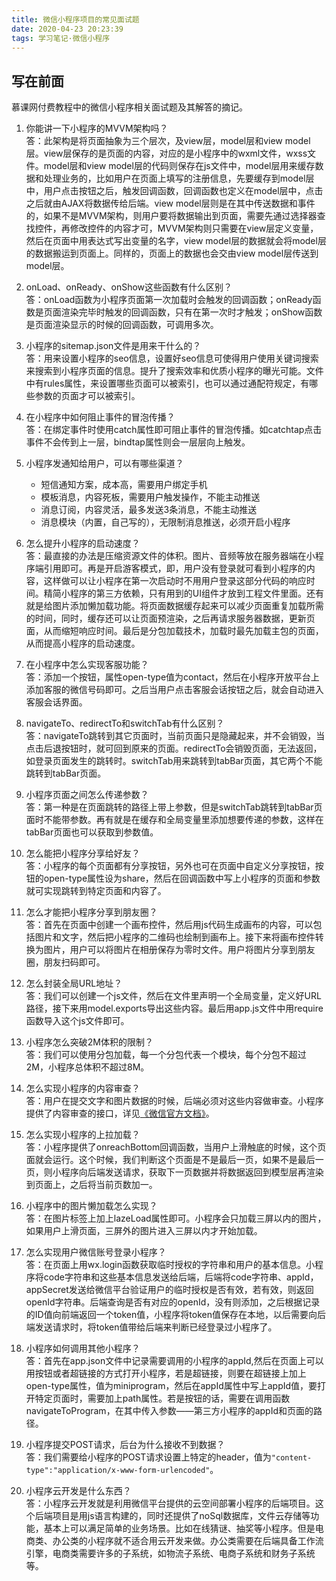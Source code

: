 ```yaml
---
title: 微信小程序项目的常见面试题
date: 2020-04-23 20:23:39
tags: 学习笔记·微信小程序
---
```

## 写在前面  
慕课网付费教程中的微信小程序相关面试题及其解答的摘记。  

<!-- more -->
1. 你能讲一下小程序的MVVM架构吗？  
答：此架构是将页面抽象为三个层次，及view层，model层和view model层。view层保存的是页面的内容，对应的是小程序中的wxml文件，wxss文件。model层和view model层的代码则保存在js文件中，model层用来缓存数据和处理业务的，比如用户在页面上填写的注册信息，先要缓存到model层中，用户点击按钮之后，触发回调函数，回调函数也定义在model层中，点击之后就由AJAX将数据传给后端。view model层则是在其中传送数据和事件的，如果不是MVVM架构，则用户要将数据输出到页面，需要先通过选择器查找控件，再修改控件的内容才可，MVVM架构则只需要在view层定义变量，然后在页面中用表达式写出变量的名字，view model层的数据就会将model层的数据搬运到页面上。同样的，页面上的数据也会交由view model层传送到model层。  

2. onLoad、onReady、onShow这些函数有什么区别？  
答：onLoad函数为小程序页面第一次加载时会触发的回调函数；onReady函数是页面渲染完毕时触发的回调函数，只有在第一次时才触发；onShow函数是页面渲染显示的时候的回调函数，可调用多次。  

3. 小程序的sitemap.json文件是用来干什么的？  
答：用来设置小程序的seo信息，设置好seo信息可使得用户使用关键词搜索来搜索到小程序页面的信息。提升了搜索效率和优质小程序的曝光可能。文件中有rules属性，来设置哪些页面可以被索引，也可以通过通配符规定，有哪些参数的页面才可以被索引。  

4. 在小程序中如何阻止事件的冒泡传播？  
答：在绑定事件时使用catch属性即可阻止事件的冒泡传播。如catchtap点击事件不会传到上一层，bindtap属性则会一层层向上触发。  

5. 小程序发通知给用户，可以有哪些渠道？  
    - 短信通知方案，成本高，需要用户绑定手机  
    - 模板消息，内容死板，需要用户触发操作，不能主动推送  
    - 消息订阅，内容灵活，最多发送3条消息，不能主动推送  
    - 消息模块（内置，自己写的），无限制消息推送，必须开启小程序  

6. 怎么提升小程序的启动速度？  
答：最直接的办法是压缩资源文件的体积。图片、音频等放在服务器端在小程序端引用即可。再是开启游客模式，即，用户没有登录就可看到小程序的内容，这样做可以让小程序在第一次启动时不用用户登录这部分代码的响应时间。精简小程序的第三方依赖，只有用到的UI组件才放到工程文件里面。还有就是给图片添加懒加载功能。将页面数据缓存起来可以减少页面重复加载所需的时间，同时，缓存还可以让页面预渲染，之后再请求服务器数据，更新页面，从而缩短响应时间。最后是分包加载技术，加载时最先加载主包的页面，从而提高小程序的启动速度。   

7. 在小程序中怎么实现客服功能？  
答：添加一个按钮，属性open-type值为contact，然后在小程序开放平台上添加客服的微信号码即可。之后当用户点击客服会话按钮之后，就会自动进入客服会话界面。  

8. navigateTo、redirectTo和switchTab有什么区别？  
答：navigateTo跳转到其它页面时，当前页面只是隐藏起来，并不会销毁，当点击后退按钮时，就可回到原来的页面。redirectTo会销毁页面，无法返回，如登录页面发生的跳转时。switchTab用来跳转到tabBar页面，其它两个不能跳转到tabBar页面。  

9. 小程序页面之间怎么传递参数？  
答：第一种是在页面跳转的路径上带上参数，但是switchTab跳转到tabBar页面时不能带参数。再有就是在缓存和全局变量里添加想要传递的参数，这样在tabBar页面也可以获取到参数值。  

10. 怎么能把小程序分享给好友？  
答：小程序的每个页面都有分享按钮，另外也可在页面中自定义分享按钮，按钮的open-type属性设为share，然后在回调函数中写上小程序的页面和参数就可实现跳转到特定页面和内容了。  

11. 怎么才能把小程序分享到朋友圈？  
答：首先在页面中创建一个画布控件，然后用js代码生成画布的内容，可以包括图片和文字，然后把小程序的二维码也绘制到画布上。接下来将画布控件转换为图片，用户可以将图片在相册保存为零时文件。用户将图片分享到朋友圈，朋友扫码即可。  

12. 怎么封装全局URL地址？  
答：我们可以创建一个js文件，然后在文件里声明一个全局变量，定义好URL路径，接下来用model.exports导出这些内容。最后用app.js文件中用require函数导入这个js文件即可。  

13. 小程序怎么突破2M体积的限制？  
答：我们可以使用分包加载，每一个分包代表一个模块，每个分包不超过2M，小程序总体积不超过8M。  

14. 怎么实现小程序的内容审查？  
答：用户在提交文字和图片数据的时候，后端必须对这些内容做审查。小程序提供了内容审查的接口，详见[《微信官方文档》](https://developers.weixin.qq.com/miniprogram/dev/api-backend/open-api/sec-check/security.msgSecCheck.html)。  

15. 怎么实现小程序的上拉加载？  
答：小程序提供了onreachBottom回调函数，当用户上滑触底的时候，这个页面就会运行。这个时候，我们判断这个页面是不是最后一页，如果不是最后一页，则小程序向后端发送请求，获取下一页数据并将数据返回到模型层再渲染到页面上，之后将当前页数加一。  

16. 小程序中的图片懒加载怎么实现？  
答：在图片标签上加上lazeLoad属性即可。小程序会只加载三屏以内的图片，如果用户上滑页面，三屏外的图片进入三屏以内才开始加载。  

17. 怎么实现用户微信账号登录小程序？  
答：在页面上用wx.login函数获取临时授权的字符串和用户的基本信息。小程序将code字符串和这些基本信息发送给后端，后端将code字符串、appId，appSecret发送给微信平台验证用户的临时授权是否有效，若有效，则返回openId字符串。后端查询是否有对应的openId，没有则添加，之后根据记录的ID值向前端返回一个token值，小程序将token值保存在本地，以后需要向后端发送请求时，将token值带给后端来判断已经登录过小程序了。  

18. 小程序如何调用其他小程序？  
答：首先在app.json文件中记录需要调用的小程序的appId,然后在页面上可以用按钮或者超链接的方式打开小程序，若是超链接，则要在超链接上加上open-type属性，值为miniprogram，然后在appId属性中写上appId值，要打开特定页面时，需要加上path属性。若是按钮的话，需要在调用函数navigateToProgram，在其中传入参数——第三方小程序的appId和页面的路径。  

19. 小程序提交POST请求，后台为什么接收不到数据？  
答：我们需要给小程序的POST请求设置上特定的header，值为`"content-type":"application/x-www-form-urlencoded"`。  

20. 小程序云开发是什么东西？  
答：小程序云开发就是利用微信平台提供的云空间部署小程序的后端项目。这个后端项目是用js语言构建的，同时还提供了noSql数据库，文件云存储等功能，基本上可以满足简单的业务场景。比如在线猜谜、抽奖等小程序。但是电商类、办公类的小程序就不适合用云开发来做。办公类需要在后端具备工作流引擎，电商类需要许多的子系统，如物流子系统、电商子系统和财务子系统等。